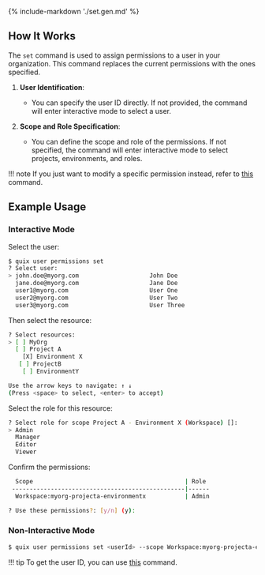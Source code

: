 {% include-markdown './set.gen.md' %}

## How It Works

The `set` command is used to assign permissions to a user in your organization. This command replaces the current permissions with the ones specified.

1. **User Identification**:
    - You can specify the user ID directly. If not provided, the command will enter interactive mode to select a user.

2. **Scope and Role Specification**:
    - You can define the scope and role of the permissions. If not specified, the command will enter interactive mode to select projects, environments, and roles.

!!! note
  If you just want to modify a specific permission instead, refer to [this](./edit.md) command.

## Example Usage

### Interactive Mode

Select the user:

```bash
$ quix user permissions set
? Select user:
> john.doe@myorg.com                    John Doe
  jane.doe@myorg.com                    Jane Doe
  user1@myorg.com                       User One
  user2@myorg.com                       User Two
  user3@myorg.com                       User Three
```

Then select the resource:

```bash
? Select resources:
> [ ] MyOrg
  [ ] Project A
    [X] Environment X
   [ ] ProjectB
    [ ] EnvironmentY

Use the arrow keys to navigate: ↑ ↓
(Press <space> to select, <enter> to accept)
```

Select the role for this resource:

```bash
? Select role for scope Project A - Environment X (Workspace) []:
> Admin
  Manager
  Editor
  Viewer
```

Confirm the permissions:

```bash
  Scope                                           | Role
 -------------------------------------------------|------
  Workspace:myorg-projecta-environmentx           | Admin

? Use these permissions?: [y/n] (y):
```

### Non-Interactive Mode

```bash
$ quix user permissions set <userId> --scope Workspace:myorg-projecta-environmentx --role Admin
```

!!! tip
    To get the user ID, you can use [this](../list.md) command.
